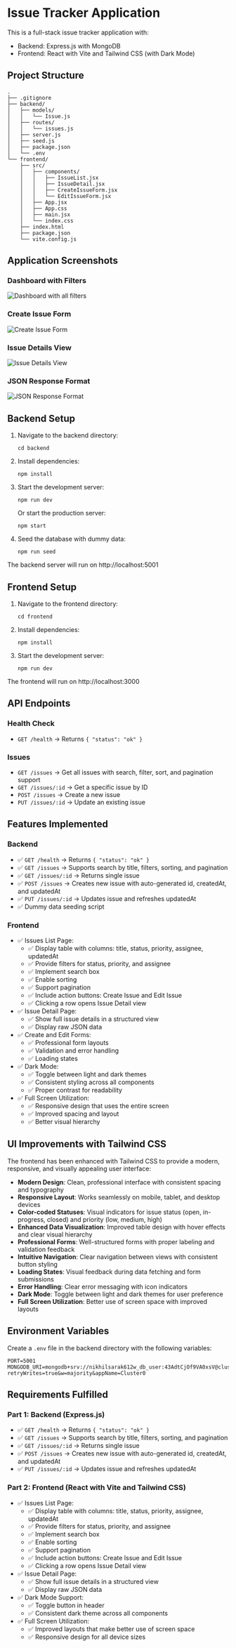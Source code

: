 # Issue Tracker Application

This is a full-stack issue tracker application with:
- Backend: Express.js with MongoDB
- Frontend: React with Vite and Tailwind CSS (with Dark Mode)

## Project Structure

```
.
├── .gitignore
├── backend/
│   ├── models/
│   │   └── Issue.js
│   ├── routes/
│   │   └── issues.js
│   ├── server.js
│   ├── seed.js
│   ├── package.json
│   └── .env
└── frontend/
    ├── src/
    │   ├── components/
    │   │   ├── IssueList.jsx
    │   │   ├── IssueDetail.jsx
    │   │   ├── CreateIssueForm.jsx
    │   │   └── EditIssueForm.jsx
    │   ├── App.jsx
    │   ├── App.css
    │   ├── main.jsx
    │   └── index.css
    ├── index.html
    ├── package.json
    └── vite.config.js
```

## Application Screenshots

### Dashboard with Filters
![Dashboard with all filters](images/image1.png)

### Create Issue Form
![Create Issue Form](images/image2.png)

### Issue Details View
![Issue Details View](images/image3.png)

### JSON Response Format
![JSON Response Format](images/image4.png)

## Backend Setup

1. Navigate to the backend directory:
   ```
   cd backend
   ```

2. Install dependencies:
   ```
   npm install
   ```

3. Start the development server:
   ```
   npm run dev
   ```

   Or start the production server:
   ```
   npm start
   ```

4. Seed the database with dummy data:
   ```
   npm run seed
   ```

The backend server will run on http://localhost:5001

## Frontend Setup

1. Navigate to the frontend directory:
   ```
   cd frontend
   ```

2. Install dependencies:
   ```
   npm install
   ```

3. Start the development server:
   ```
   npm run dev
   ```

The frontend will run on http://localhost:3000

## API Endpoints

### Health Check
- `GET /health` → Returns `{ "status": "ok" }`

### Issues
- `GET /issues` → Get all issues with search, filter, sort, and pagination support
- `GET /issues/:id` → Get a specific issue by ID
- `POST /issues` → Create a new issue
- `PUT /issues/:id` → Update an existing issue

## Features Implemented

### Backend
- ✅ `GET /health` → Returns `{ "status": "ok" }`
- ✅ `GET /issues` → Supports search by title, filters, sorting, and pagination
- ✅ `GET /issues/:id` → Returns single issue
- ✅ `POST /issues` → Creates new issue with auto-generated id, createdAt, and updatedAt
- ✅ `PUT /issues/:id` → Updates issue and refreshes updatedAt
- ✅ Dummy data seeding script

### Frontend
- ✅ Issues List Page:
  - ✅ Display table with columns: title, status, priority, assignee, updatedAt
  - ✅ Provide filters for status, priority, and assignee
  - ✅ Implement search box
  - ✅ Enable sorting
  - ✅ Support pagination
  - ✅ Include action buttons: Create Issue and Edit Issue
  - ✅ Clicking a row opens Issue Detail view
- ✅ Issue Detail Page:
  - ✅ Show full issue details in a structured view
  - ✅ Display raw JSON data
- ✅ Create and Edit Forms:
  - ✅ Professional form layouts
  - ✅ Validation and error handling
  - ✅ Loading states
- ✅ Dark Mode:
  - ✅ Toggle between light and dark themes
  - ✅ Consistent styling across all components
  - ✅ Proper contrast for readability
- ✅ Full Screen Utilization:
  - ✅ Responsive design that uses the entire screen
  - ✅ Improved spacing and layout
  - ✅ Better visual hierarchy

## UI Improvements with Tailwind CSS

The frontend has been enhanced with Tailwind CSS to provide a modern, responsive, and visually appealing user interface:

- **Modern Design**: Clean, professional interface with consistent spacing and typography
- **Responsive Layout**: Works seamlessly on mobile, tablet, and desktop devices
- **Color-coded Statuses**: Visual indicators for issue status (open, in-progress, closed) and priority (low, medium, high)
- **Enhanced Data Visualization**: Improved table design with hover effects and clear visual hierarchy
- **Professional Forms**: Well-structured forms with proper labeling and validation feedback
- **Intuitive Navigation**: Clear navigation between views with consistent button styling
- **Loading States**: Visual feedback during data fetching and form submissions
- **Error Handling**: Clear error messaging with icon indicators
- **Dark Mode**: Toggle between light and dark themes for user preference
- **Full Screen Utilization**: Better use of screen space with improved layouts

## Environment Variables

Create a `.env` file in the backend directory with the following variables:

```
PORT=5001
MONGODB_URI=mongodb+srv://nikhilsarak612w_db_user:43AdtCjOf9VA0xsV@cluster0.58ijtmc.mongodb.net/issue_tracker?retryWrites=true&w=majority&appName=Cluster0
```

## Requirements Fulfilled

### Part 1: Backend (Express.js)
- ✅ `GET /health` → Returns `{ "status": "ok" }`
- ✅ `GET /issues` → Supports search by title, filters, sorting, and pagination
- ✅ `GET /issues/:id` → Returns single issue
- ✅ `POST /issues` → Creates new issue with auto-generated id, createdAt, and updatedAt
- ✅ `PUT /issues/:id` → Updates issue and refreshes updatedAt

### Part 2: Frontend (React with Vite and Tailwind CSS)
- ✅ Issues List Page:
  - ✅ Display table with columns: title, status, priority, assignee, updatedAt
  - ✅ Provide filters for status, priority, and assignee
  - ✅ Implement search box
  - ✅ Enable sorting
  - ✅ Support pagination
  - ✅ Include action buttons: Create Issue and Edit Issue
  - ✅ Clicking a row opens Issue Detail view
- ✅ Issue Detail Page:
  - ✅ Show full issue details in a structured view
  - ✅ Display raw JSON data
- ✅ Dark Mode Support:
  - ✅ Toggle button in header
  - ✅ Consistent dark theme across all components
- ✅ Full Screen Utilization:
  - ✅ Improved layouts that make better use of screen space
  - ✅ Responsive design for all device sizes